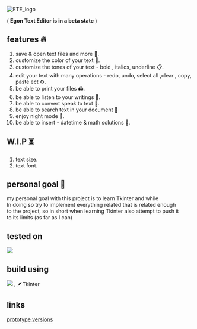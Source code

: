![ETE_logo](https://user-images.githubusercontent.com/95249974/181734159-96e38456-fd13-44e2-907b-83b8b45f5dbc.png)

( __Egon Text Editor is in a beta state__ )
## features 🔥
1. save & open text files and more 💾.
2. customize the color of your text 🌈.
3. customize the tones of your text - bold , italics, underline 📋.
4. edit your text with many operations - redo, undo, select all ,clear , copy, paste ect ⚙️.
5. be able to print your files 🖨️.
6. be able to listen to your writings 📣.
7. be able to convert speak to text 🎤. 
8. be able to search text in your document 🔎
9. enjoy night mode 🌙.  
10. be able to insert - datetime & math solutions 📩.

## W.I.P ⏳
1. text size.
2. text font.

## personal goal 🌟
my personal goal with this project is to learn Tkinter and while  
In doing so try to implement everything related that is related enough  
to the project, so in short when learning Tkinter also attempt to push it  
to its limits (as far as I can)

## tested on
<img src="https://img.shields.io/badge/Windows-0078D6?style=for-the-badge&logo=windows&logoColor=white" />

## build using
<img src="https://img.shields.io/badge/Python-FFD43B?style=for-the-badge&logo=python&logoColor=blue" /> , 🪶Tkinter

## links
[prototype versions](https://drive.google.com/drive/folders/198UXDgf7o3Juqkd-CtJOGqjPYZ_Q4mAq?usp=sharing)
